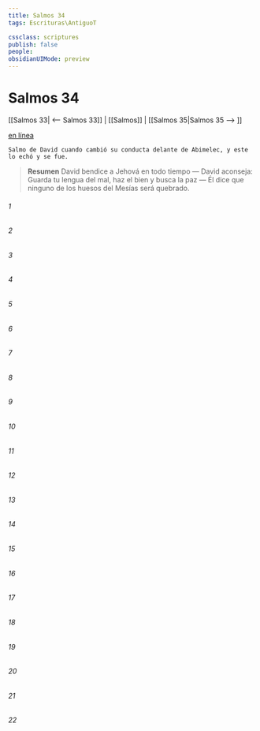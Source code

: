 ```yaml
---
title: Salmos 34
tags: Escrituras\AntiguoT

cssclass: scriptures
publish: false
people:
obsidianUIMode: preview
---
```


# Salmos 34
[[Salmos 33| <-- Salmos 33]] | [[Salmos]] | [[Salmos 35|Salmos 35 --> ]]

[en línea](https://churchofjesuschrist.org/study/scriptures/ot/ps/34?lang=spa)

```
Salmo de David cuando cambió su conducta delante de Abimelec, y este lo echó y se fue.
```

> __Resumen__
David bendice a Jehová en todo tiempo — David aconseja: Guarda tu lengua del mal, haz el bien y busca la paz — Él dice que ninguno de los huesos del Mesías será quebrado.

###### 1 


###### 2 


###### 3 


###### 4 


###### 5 


###### 6 


###### 7 


###### 8 


###### 9 


###### 10 


###### 11 


###### 12 


###### 13 


###### 14 


###### 15 


###### 16 


###### 17 


###### 18 


###### 19 


###### 20 


###### 21 


###### 22 


